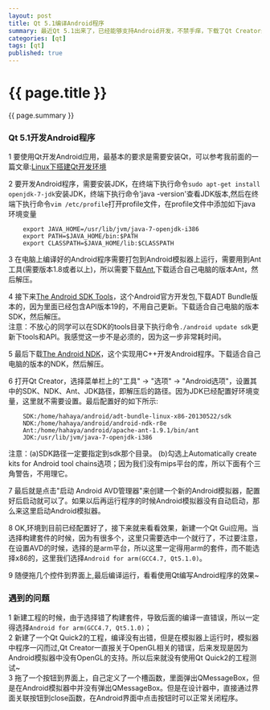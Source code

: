 ```yaml
---
layout: post
title: Qt 5.1编译Android程序
summary: 最近Qt 5.1出来了，已经能够支持Android开发，不禁手痒，下载了Qt Creator最新版本，然后在Ubuntu 12.04下成功搭建Qt开发环境，但是在编译Android程序时还是遇到了一些问题，于是打算记录下自己走的弯路。
categories: [qt]
tags: [qt]
published: true
---
```


# {{ page.title }} #
{{ page.summary }}

### Qt 5.1开发Android程序 ###
1 要使用Qt开发Android应用，最基本的要求是需要安装Qt，可以参考我前面的一篇文章:[Linux下搭建Qt开发环境](http://hahaya.github.io/2013/07/04/install-QtCreator-5.10-for-linux.html)

2 要开发Android程序，需要安装JDK，在终端下执行命令`sudo apt-get install openjdk-7-jdk`安装JDK，终端下执行命令'java -version'查看JDK版本,然后在终端下执行命令`vim /etc/profile`打开profile文件，在profile文件中添加如下java环境变量  

		export JAVA_HOME=/usr/lib/jvm/java-7-openjdk-i386
		export PATH=$JAVA_HOME/bin:$PATH
		export CLASSPATH=$JAVA_HOME/lib:$CLASSPATH

3 在电脑上编译好的Android程序需要打包到Android模拟器上运行，需要用到Ant工具(需要版本1.8或者以上)，所以需要下载[Ant](http://ant.apache.org/bindownload.cgi),下载适合自己电脑的版本Ant，然后解压。  


4 接下来[The Android SDK Tools](http://developer.android.com/sdk/index.html)，这个Android官方开发包,下载ADT Bundle版本的，因为里面已经包含API版本19的，不用自己更新。下载适合自己电脑的版本SDK，然后解压。  
注意：不放心的同学可以在SDK的tools目录下执行命令`./android update sdk`更新下tools和API。我感觉这一步不是必须的，因为这一步非常耗时间。

5 最后下载[The Android NDK](http://developer.android.com/tools/sdk/ndk/index.html)，这个实现用C++开发Android程序。下载适合自己电脑的版本的NDK，然后解压。  

6 打开Qt Creator，选择菜单栏上的"工具" -> "选项" -> "Android选项"，设置其中的SDK、NDK、Ant、JDK路径，即解压后的路径。因为JDK已经配置好环境变量，这里就不需要设置。最后配置好的如下所示:  

		SDK:/home/hahaya/android/adt-bundle-linux-x86-20130522/sdk
		NDK:/home/hahaya/android/android-ndk-r8e
		Ant:/home/hahaya/android/apache-ant-1.9.1/bin/ant
		JDK:/usr/lib/jvm/java-7-openjdk-i386
注意：(a)SDK路径一定要指定到sdk那个目录。 (b)勾选上Automatically create kits for Android tool chains选项；因为我们没有mips平台的库，所以下面有个三角警告，不用理它。

7 最后就是点击"启动 Android AVD管理器"来创建一个新的Android模拟器，配置好后启动就可以了。如果以后再运行程序的时候Android模拟器没有自动启动，那么来这里启动Android模拟器。

8 OK,环境到目前已经配置好了，接下来就来看看效果，新建一个Qt Gui应用。当选择构建套件的时候，因为有很多个，这里只需要选中一个就行了，不过要注意，在设置AVD的时候，选择的是arm平台，所以这里一定得用arm的套件，而不能选择x86的，这里我们选择`Android for arm(GCC4.7, Qt5.1.0)`。

9 随便拖几个控件到界面上,最后编译运行，看看使用Qt编写Android程序的效果~


### 遇到的问题 ###
1 新建工程的时候，由于选择错了构建套件，导致后面的编译一直错误，所以一定得选择`Android for arm(GCC4.7, Qt5.1.0)`；  
2 新建了一个Qt Quick2的工程，编译没有出错，但是在模拟器上运行时，模拟器中程序一闪而过,Qt Creator一直报关于OpenGL相关的错误，后来发现是因为Android模拟器中没有OpenGL的支持。所以后来就没有使用Qt Quick2的工程测试~  
3 拖了一个按钮到界面上，自己定义了一个槽函数，里面弹出QMessageBox，但是在Android模拟器中并没有弹出QMessageBox。但是在设计器中，直接通过界面关联按钮到close函数，在Android界面中点击按钮时可以正常关闭程序。
